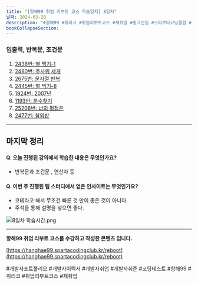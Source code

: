 ```yaml
---
title: "[항해99 취업 리부트 코스 학습일지] 8일차"
날짜: 2024-03-20
description: "#항해99 #취리코 #취업리부트코스 #재취업 #중고신입 #스파르타코딩클럽 #개발자포트폴리오 #개발자이력서 #개발자취업 #개발자취준"
bookCollapseSection:
---
```

### 입출력, 반복문, 조건문

1. [2438번: 별 찍기-1](Coding%20Test/2024/24.03/4주차/B2438-별%20찍기-1.md)
2. [2480번: 주사위 세개](Coding%20Test/2024/24.03/4주차/B2480-주사위%20세개.md)
3. [2675번: 문자열 반복](Coding%20Test/2024/24.03/4주차/B2675-문자열%20반복.md)
4. [2445번: 별 찍기-8](Coding%20Test/2024/24.03/4주차/B2445-별%20찍기-8.md)
5. [1924번: 2007년](Coding%20Test/2024/24.03/4주차/B1924-2007년.md)
6. [1193번: 분수찾기](Coding%20Test/2024/24.03/4주차/B1193-분수찾기.md)
7. [25206번: 너의 평점은](Coding%20Test/2024/24.03/4주차/너의%20평점은)
8. [2477번: 참외밭](Coding%20Test/2024/24.03/4주차/참외밭)


---
마지막 정리
---
#### Q. 오늘 진행된 강의에서 학습한 내용은 무엇인가요?
- 반복문과 조건문 , 연산자 등

#### Q. 이번 주 진행된 팀 스터디에서 얻은 인사이트는 무엇인가요?
- 코테라고 해서 무조건 빠른 것 만이 좋은 것이 아니다.
- 주석을 통해 설명을 넣으면 좋다.

![8일차 학습시간.png](/assets/Hanghae99/학습시간/8일차%20학습시간.png)

---
**항해99 취업 리부트 코스를 수강하고 작성한 콘텐츠 입니다.**

[https://hanghae99.spartacodingclub.kr/reboot](https://hanghae99.spartacodingclub.kr/reboot)

#개발자포트폴리오 #개발자이력서 #개발자취업 #개발자취준 #코딩테스트 #항해99 #취리코 #취업리부트코스 #재취업